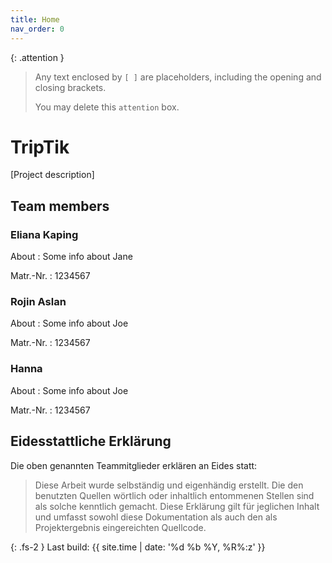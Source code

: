 ```yaml
---
title: Home
nav_order: 0
---
```


{: .attention }
> Any text enclosed by `[ ]` are placeholders, including the opening and closing brackets.
>
> You may delete this `attention` box.

# TripTik

[Project description]

## Team members

### Eliana Kaping

About
: Some info about Jane

Matr.-Nr.
: 1234567

### Rojin Aslan

About
: Some info about Joe

Matr.-Nr.
: 1234567

### Hanna

About
: Some info about Joe

Matr.-Nr.
: 1234567

## Eidesstattliche Erklärung

Die oben genannten Teammitglieder erklären an Eides statt:

> Diese Arbeit wurde selbständig und eigenhändig erstellt. Die den benutzten Quellen wörtlich oder inhaltlich entommenen Stellen sind als solche kenntlich gemacht. Diese Erklärung gilt für jeglichen Inhalt und umfasst sowohl diese Dokumentation als auch den als Projektergebnis eingereichten Quellcode.

{: .fs-2 }
Last build: {{ site.time | date: '%d %b %Y, %R%:z' }}